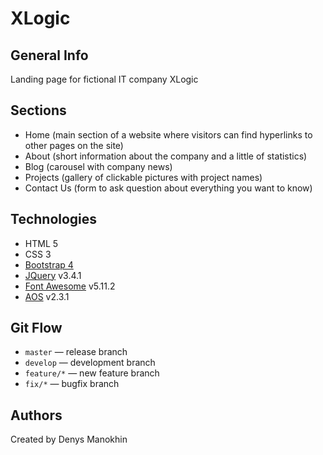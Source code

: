# XLogic

## General Info
Landing page for fictional IT company XLogic

## Sections
* Home (main section of a website where visitors can find hyperlinks to other pages on the site)
* About (short information about the company and a little of statistics)
* Blog (carousel with company news)
* Projects (gallery of clickable pictures with project names)
* Contact Us (form to ask question about everything you want to know)

## Technologies
* HTML 5
* CSS 3
* [Bootstrap 4](https://getbootstrap.com/)
* [JQuery](https://jquery.com/) v3.4.1
* [Font Awesome](https://fontawesome.com/) v5.11.2
* [AOS](https://github.com/michalsnik/aos) v2.3.1

## Git Flow
* `master` — release branch
* `develop` — development branch
* `feature/*` — new feature branch
* `fix/*` — bugfix branch

## Authors
Created by Denys Manokhin
